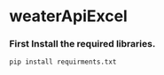 # weaterApiExcel
### First Install the required libraries.
~~~python
pip install requirments.txt
~~~
